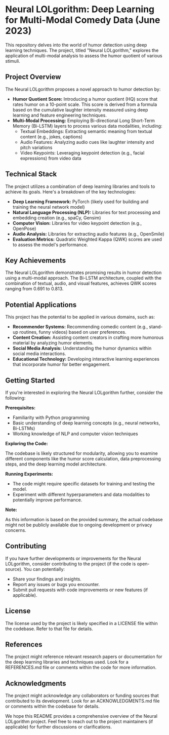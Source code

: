 # Neural LOLgorithm: Deep Learning for Multi-Modal Comedy Data (June 2023)

This repository delves into the world of humor detection using deep learning techniques. The project, titled "Neural LOLgorithm," explores the application of multi-modal analysis to assess the humor quotient of various stimuli.

## Project Overview

The Neural LOLgorithm proposes a novel approach to humor detection by:

- **Humor Quotient Score:** Introducing a humor quotient (HQ) score that rates humor on a 10-point scale. This score is derived from a formula based on the cumulative laughter intensity measured using deep learning and feature engineering techniques.
- **Multi-Modal Processing:** Employing Bi-directional Long Short-Term Memory (Bi-LSTM) layers to process various data modalities, including:
    - Textual Embeddings: Extracting semantic meaning from textual content (e.g., jokes, captions)
    - Audio Features: Analyzing audio cues like laughter intensity and pitch variations
    - Video Keypoints: Leveraging keypoint detection (e.g., facial expressions) from video data

## Technical Stack

The project utilizes a combination of deep learning libraries and tools to achieve its goals. Here's a breakdown of the key technologies:

- **Deep Learning Framework:** PyTorch (likely used for building and training the neural network model)
- **Natural Language Processing (NLP):** Libraries for text processing and embedding creation (e.g., spaCy, Gensim)
- **Computer Vision:** Libraries for video keypoint detection (e.g., OpenPose)
- **Audio Analysis:** Libraries for extracting audio features (e.g., OpenSmile)
- **Evaluation Metrics:** Quadratic Weighted Kappa (QWK) scores are used to assess the model's performance.

## Key Achievements

The Neural LOLgorithm demonstrates promising results in humor detection using a multi-modal approach. The Bi-LSTM architecture, coupled with the combination of textual, audio, and visual features, achieves QWK scores ranging from 0.691 to 0.813.

## Potential Applications

This project has the potential to be applied in various domains, such as:

- **Recommender Systems:** Recommending comedic content (e.g., stand-up routines, funny videos) based on user preferences.
- **Content Creation:** Assisting content creators in crafting more humorous material by analyzing humor elements.
- **Social Media Analysis:** Understanding the humor dynamics within social media interactions.
- **Educational Technology:** Developing interactive learning experiences that incorporate humor for better engagement.

## Getting Started

If you're interested in exploring the Neural LOLgorithm further, consider the following:

**Prerequisites:**

- Familiarity with Python programming
- Basic understanding of deep learning concepts (e.g., neural networks, Bi-LSTMs)
- Working knowledge of NLP and computer vision techniques

**Exploring the Code:**

The codebase is likely structured for modularity, allowing you to examine different components like the humor score calculation, data preprocessing steps, and the deep learning model architecture.

**Running Experiments:**

- The code might require specific datasets for training and testing the model.
- Experiment with different hyperparameters and data modalities to potentially improve performance.

**Note:**

As this information is based on the provided summary, the actual codebase might not be publicly available due to ongoing development or privacy concerns.

## Contributing

If you have further developments or improvements for the Neural LOLgorithm, consider contributing to the project (if the code is open-source). You can potentially:

- Share your findings and insights.
- Report any issues or bugs you encounter.
- Submit pull requests with code improvements or new features (if applicable).

## License

The license used by the project is likely specified in a LICENSE file within the codebase. Refer to that file for details.

## References

The project might reference relevant research papers or documentation for the deep learning libraries and techniques used. Look for a REFERENCES.md file or comments within the code for more information.

## Acknowledgments

The project might acknowledge any collaborators or funding sources that contributed to its development. Look for an ACKNOWLEDGMENTS.md file or comments within the codebase for details.

We hope this README provides a comprehensive overview of the Neural LOLgorithm project. Feel free to reach out to the project maintainers (if applicable) for further discussions or clarifications.
